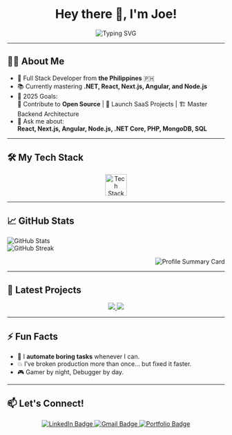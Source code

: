 <h1 align="center">Hey there 👋, I'm Joe!</h1>

<p align="center">
  <img src="https://readme-typing-svg.demolab.com?font=Fira+Code&size=22&duration=3000&pause=1000&color=58A6FF&center=true&vCenter=true&width=500&lines=Full+Stack+Developer;Coffee+to+Code+Transformer;Lifelong+Learner" alt="Typing SVG" />
</p>

---

## 👨‍💻 About Me
- 🚀 Full Stack Developer from **the Philippines** 🇵🇭
- 📚 Currently mastering **.NET, React, Next.js, Angular, and Node.js**
- 🎯 2025 Goals:  
  🧩 Contribute to **Open Source** | 🚀 Launch SaaS Projects | 🏗️ Master Backend Architecture
- 💬 Ask me about:  
  **React, Next.js, Angular, Node.js, .NET Core, PHP, MongoDB, SQL**

---

## 🛠️ My Tech Stack
<p align="center">
  <a href="#"><img src="https://skillicons.dev/icons?i=js,ts,react,nextjs,angular,nodejs,express,html,css,tailwind,bootstrap,php,cs,dotnet,mysql,mongodb,git" height="50" alt="Tech Stack Icons" /></a>
</p>

---

## 📈 GitHub Stats
<p align="left">
  <img src="https://github-readme-stats.vercel.app/api?username=naznazj&show_icons=true&theme=tokyonight&hide_border=true" alt="GitHub Stats" />
  <br/>
  <img src="https://github-readme-streak-stats.herokuapp.com?user=naznazj&theme=tokyonight&hide_border=true" alt="GitHub Streak" />
</p>

<p align="right">
  <img src="https://github-profile-summary-cards.vercel.app/api/cards/profile-details?username=naznazj&theme=tokyonight" alt="Profile Summary Card"/>
</p>

---

## 🚀 Latest Projects
<p align="center">
  <a href="https://cogonreservation.site" target="_blank">
    <img src="https://img.shields.io/badge/Cogon_Pardo_Reservation_System-Visit-blue?style=for-the-badge&logo=vercel&logoColor=white" />
  </a>
  <a href="https://dragondelivery.ct.ws" target="_blank">
    <img src="https://img.shields.io/badge/Dragon_Delivery-Visit-green?style=for-the-badge&logo=next.js&logoColor=white" />
  </a>
</p>

---

## ⚡ Fun Facts
- 🦾 I **automate boring tasks** whenever I can.
- 💥 I’ve broken production more than once... but fixed it faster.  
- 🎮 Gamer by night, Debugger by day.

---

## 📫 Let's Connect!
<p align="center">
  <a href="https://linkedin.com/in/your-linkedin" target="_blank">
    <img src="https://img.shields.io/badge/LinkedIn-Connect-blue?style=for-the-badge&logo=linkedin" alt="LinkedIn Badge"/>
  </a>
  <a href="mailto:your.email@example.com" target="_blank">
    <img src="https://img.shields.io/badge/Gmail-Send-red?style=for-the-badge&logo=gmail" alt="Gmail Badge"/>
  </a>
  <a href="https://your-portfolio-site.com" target="_blank">
    <img src="https://img.shields.io/badge/Portfolio-Visit-lightgrey?style=for-the-badge&logo=wordpress" alt="Portfolio Badge"/>
  </a>
</p>
